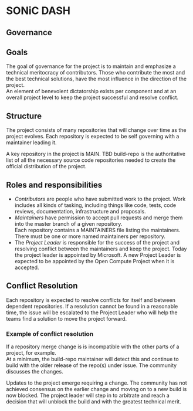 # SONiC DASH
## Governance

## Goals
The goal of governance for the project is to maintain and emphasize a technical meritocracy of contributors.  Those 
who contribute the most and the best technical solutions, have the most influence in the direction of the project.  
An element of benevolent dictatorship exists per component and at an overall project level to keep the project 
successful and resolve conflict.

## Structure
The project consists of many repositories that will change over time as the project evolves. Each repository is 
expected to be self governing with a maintainer leading it.

A key repository in the project is MAIN.  TBD build-repo is the authoritative list of all the necessary source 
code repositories needed to create the official distribution of the project.   
  
## Roles and responsibilities
- *Contributors* are people who have submitted work to the project.  Work includes all kinds of tasking, including 
things like code, tests, code reviews, documentation, infrastructure and proposals.
- *Maintainers* have permission to accept pull requests and merge them into the master branch of a given repository.  
Each repository contains a MAINTAINERS file listing the maintainers.  There must be one or more named maintainers 
per repository.
- The *Project Leader* is responsible for the success of the project and resolving conflict between the maintainers 
and keep the project.  Today the project leader is appointed by Microsoft.  A new Project Leader is expected to be 
appointed by the Open Compute Project when it is accepted.

## Conflict Resolution 
Each repository is expected to resolve conflicts for itself and between dependent repositories.  If a resolution 
cannot be found in a reasonable time, the issue will be escalated to the Project Leader who will help the teams 
find a solution to move the project forward. 

### Example of conflict resolution
If a repository merge change is is incompatible with the other parts of a project, for example.  
At a minimum, the build-repo maintainer will detect this and continue to build with the older 
release of the repo(s) under issue.  The community discusses the changes.

Updates to the project emerge requiring a change.  The community has not achieved consensus on the earlier 
change and moving on to a new build is now blocked.  The project leader will step in to arbitrate and reach 
a decision that will unblock the build and with the greatest technical merit.  
